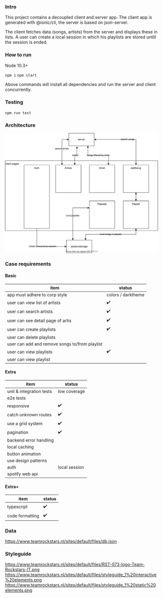 ### Intro

This project contains a decoupled client and server app. The client app is generated with @ionic/cli, the server is based on json-server.

The client fetches data (songs, artists) from the server and displays these in lists. A user can create a local session in which his playlists are stored untill the session is ended.

### How to run

Node 10.3+

`npm i`
`npm start`

Above commands will install all dependencies and run the server and client concurrently.

### Testing

`npm run test`

### Architecture

![enter image description here](./docs/architecture.drawio.svg)

### Case requirements

#### Basic

| item                                           | status             |
| ---------------------------------------------- | ------------------ |
| app must adhere to corp style                  | colors / darktheme |
| user can view list of artists                  | :heavy_check_mark: |
| user can search artists                        | :heavy_check_mark: |
| user can see detail page of artis              | :heavy_check_mark: |
| user can create playlists                      | :heavy_check_mark: |
| user can delete playlists                      |                    |
| user can add and remove songs to/from playlist |                    |
| user can view playlists                        | :heavy_check_mark: |
| user can view playlist                         |                    |

#### Extra

| item                     | status             |
| ------------------------ | ------------------ |
| unit & integration tests | low coverage       |
| e2e tests                |                    |
| responsive               | :heavy_check_mark: |
| catch unknown routes     | :heavy_check_mark: |
| use a grid system        | :heavy_check_mark: |
| pagination               | :heavy_check_mark: |
| backend error handling   |                    |
| local caching            |                    |
| button animation         |                    |
| use design patterns      |                    |
| auth                     | local session      |
| spotify web api          |                    |

#### Extra+

| item            | status             |
| --------------- | ------------------ |
| typescript      | :heavy_check_mark: |
| code formatting | :heavy_check_mark: |

### Data

https://www.teamrockstars.nl/sites/default/files/db.json

### Styleguide

https://www.teamrockstars.nl/sites/default/files/RST-073-logo-Team-Rockstars-IT.png
https://www.teamrockstars.nl/sites/default/files/styleguide_1%20interactive%20elements.png
https://www.teamrockstars.nl/sites/default/files/styleguide_1%20static%20elements.png
